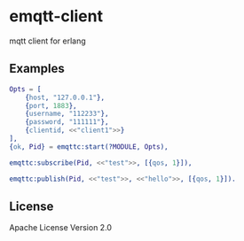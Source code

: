 # emqtt-client
mqtt client for erlang

## Examples
```erlang
Opts = [
    {host, "127.0.0.1"},
    {port, 1883},
    {username, "112233"},
    {password, "111111"},
    {clientid, <<"client1">>}
],
{ok, Pid} = emqttc:start(?MODULE, Opts),

emqttc:subscribe(Pid, <<"test">>, [{qos, 1}]),

emqttc:publish(Pid, <<"test">>, <<"hello">>, [{qos, 1}]).

```

## License
Apache License Version 2.0
